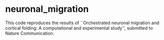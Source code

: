 # neuronal_migration

This code reproduces the results of ``Orchestrated neuronal migration and cortical folding: A computational and experimental study'', submitted to Nature Communication.
